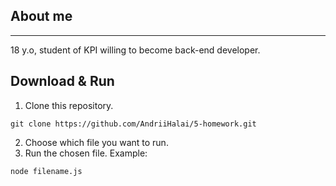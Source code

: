 ## About me

---

18 y.o, student of KPI willing to become back-end developer.

## Download & Run

1. Clone this repository.

```
git clone https://github.com/AndriiHalai/5-homework.git
```

2. Choose which file you want to run.
3. Run the chosen file.
Example:
```
node filename.js
```
